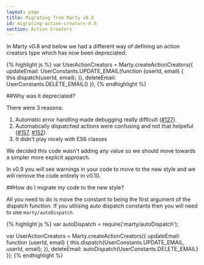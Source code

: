 ```yaml
---
layout: page
title: Migrating from Marty v0.8
id: migrating-action-creators-0.8
section: Action Creators
---
```


In Marty v0.8 and below we had a different way of defining an action creators type which has now been depreciated:

{% highlight js %}
var UserActionCreators = Marty.createActionCreators({
  updateEmail: UserConstants.UPDATE_EMAIL(function (userId, email) {
    this.dispatch(userId, email);
  }),
  deleteEmail: UserConstants.DELETE_EMAIL()
});
{% endhighlight %}

##Why was it depreciated?

There were 3 reasons:
1. Automatic error handling made debugging really difficult ([#127](https://github.com/jhollingworth/marty/issues/127)).
2. Automatically dispatched actions were confusing and not that helpeful ([#157](https://github.com/jhollingworth/marty/issues/157), [#152](https://github.com/jhollingworth/marty/issues/152)).
3. It didn't play nicely with ES6 classes

We decided this code wasn't adding any value so we should move towards a simpler more explicit approach.

In v0.9 you will see warnings in your code to move to the new style and we will remove the code entirely in v0.10.

##How do I migrate my code to the new style?

All you need to do is move the constant to being the first argument of the dispatch function. If you utilising auto dispatch constants then you will need to use ``marty/autoDispatch``.

{% highlight js %}
var autoDispatch = require('marty/autoDispatch');

var UserActionCreators = Marty.createActionCreators({
  updateEmail: function (userId, email) {
    this.dispatch(UserConstants.UPDATE_EMAIL, userId, email);
  }),
  deleteEmail: autoDispatch(UserConstants.DELETE_EMAIL)
});
{% endhighlight %}